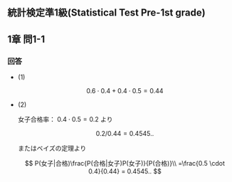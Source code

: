 ## 統計検定準1級(Statistical Test Pre-1st grade)
## 1章 問1-1
### 回答

- (1)
    
    $$
    0.6\cdot 0.4 + 0.4\cdot 0.5 = 0.44
    $$
    
- (2)
    
    女子合格率： $0.4\cdot 0.5= 0.2$ より
    
    $$
    0.2/0.44 = 0.4545..
    $$

    またはベイズの定理より

    $$
    P(女子|合格)\frac{P(合格|女子)P(女子)}{P(合格)}\\
    =\frac{0.5 \cdot 0.4}{0.44} = 0.4545..
    $$